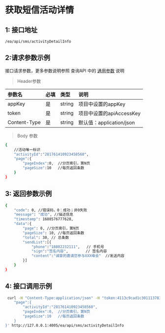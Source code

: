 # 获取短信活动详情

## 1: 接口地址

```
/ea/api/sms/activityDetailInfo
```

## 2:请求参数示例

接口请求参数，更多参数说明参照 查询API 中的 [通用参数]() 说明

> Header参数

| 参数名 | 必填 | 类型 | 说明 |
| :--- | :--- | :--- | :--- |
| appKey | 是 | string | 项目中设置的appKey |
| token | 是 | string | 项目中设置的apiAccessKey |
| Content-Type | 是 | string | 默认值：application/json |

> Body 参数

```bash
{
    //活动唯一标识
    "activityId":"281761410923458560",
    "page":{
        "pageIndex":0,  //分页索引，第N页 
        "pageSize":10   //每页返回条数
    }
}
```

## 3: 返回参数示例

```bash
{
    "code": 0, //错误码，0：成功；非0失败
    "message": "成功", //描述信息
    "timestamp": 1608576777628,
    "data":{
        "page": 0, //分页索引，第N页 
        "pageSize": 10, //每页返回条数
        "total": 30, // 总条数
        "sendList":[{
            "phone":"18802232111",   // 手机号
            "sign":"签名内容",        // 签名内容
            "content":"诚挚的邀请您参与XXX峰会"  //发送内容
        }]
    }
}
```

## 4: 接口调用示例

```bash
 curl -H "Content-Type:application/json" -H "token:4113c9cad1c301113783f433e254888c" -H "appKey:31abd9593e9983ec" -X POST --data '{
    "page":{
        "activityId":"281761410923458560",
        "pageIndex":0,  //分页索引，第N页 
        "pageSize":10   //每页返回条数
    }
}' http://127.0.0.1:4005/ea/api/sms/activityDetailInfo
```

